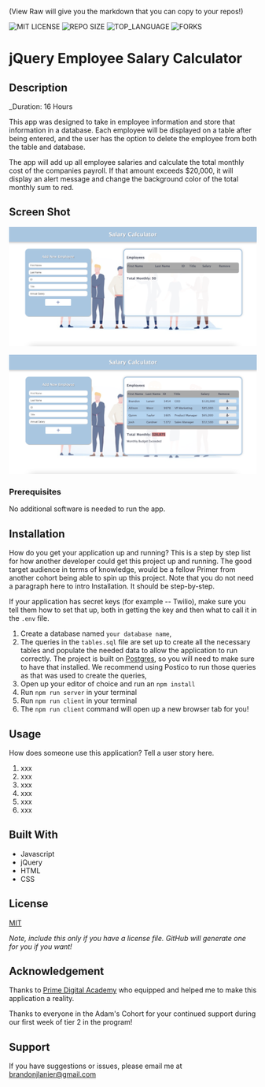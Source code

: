 (View Raw will give you the markdown that you can copy to your repos!)


![MIT LICENSE](https://img.shields.io/github/license/scottbromander/the_marketplace.svg?style=flat-square)
![REPO SIZE](https://img.shields.io/github/repo-size/scottbromander/the_marketplace.svg?style=flat-square)
![TOP_LANGUAGE](https://img.shields.io/github/languages/top/scottbromander/the_marketplace.svg?style=flat-square)
![FORKS](https://img.shields.io/github/forks/scottbromander/the_marketplace.svg?style=social)

# jQuery Employee Salary Calculator

## Description

_Duration: 16 Hours

This app was designed to take in employee information and store that information in a database.  Each employee will be displayed on a table after being entered, and the user has the option to delete the employee from both the table and database.

The app will add up all employee salaries and calculate the total monthly cost of the companies payroll.  If that amount exceeds $20,000, it will display an alert message and change the background color of the total monthly sum to red.

## Screen Shot

![alt text](https://github.com/Brandon-Lanier/weekend-jquery-salary-calculator/blob/master/screen1.png?raw=true)

![alt text](https://github.com/Brandon-Lanier/weekend-jquery-salary-calculator/blob/master/screen2.png?raw=true)

### Prerequisites

No additional software is needed to run the app.

## Installation

How do you get your application up and running? This is a step by step list for how another developer could get this project up and running. The good target audience in terms of knowledge, would be a fellow Primer from another cohort being able to spin up this project. Note that you do not need a paragraph here to intro Installation. It should be step-by-step.

If your application has secret keys (for example --  Twilio), make sure you tell them how to set that up, both in getting the key and then what to call it in the `.env` file.

1. Create a database named `your database name`,
2. The queries in the `tables.sql` file are set up to create all the necessary tables and populate the needed data to allow the application to run correctly. The project is built on [Postgres](https://www.postgresql.org/download/), so you will need to make sure to have that installed. We recommend using Postico to run those queries as that was used to create the queries, 
3. Open up your editor of choice and run an `npm install`
4. Run `npm run server` in your terminal
5. Run `npm run client` in your terminal
6. The `npm run client` command will open up a new browser tab for you!

## Usage
How does someone use this application? Tell a user story here.

1. xxx
2. xxx
3. xxx
4. xxx
5. xxx
6. xxx


## Built With

- Javascript
- jQuery
- HTML
- CSS

## License
[MIT](https://choosealicense.com/licenses/mit/)

_Note, include this only if you have a license file. GitHub will generate one for you if you want!_

## Acknowledgement
Thanks to [Prime Digital Academy](www.primeacademy.io) who equipped and helped me to make this application a reality. 

Thanks to everyone in the Adam's Cohort for your continued support during our first week of tier 2 in the program!

## Support
If you have suggestions or issues, please email me at [brandonjlanier@gmail.com](www.google.com)
